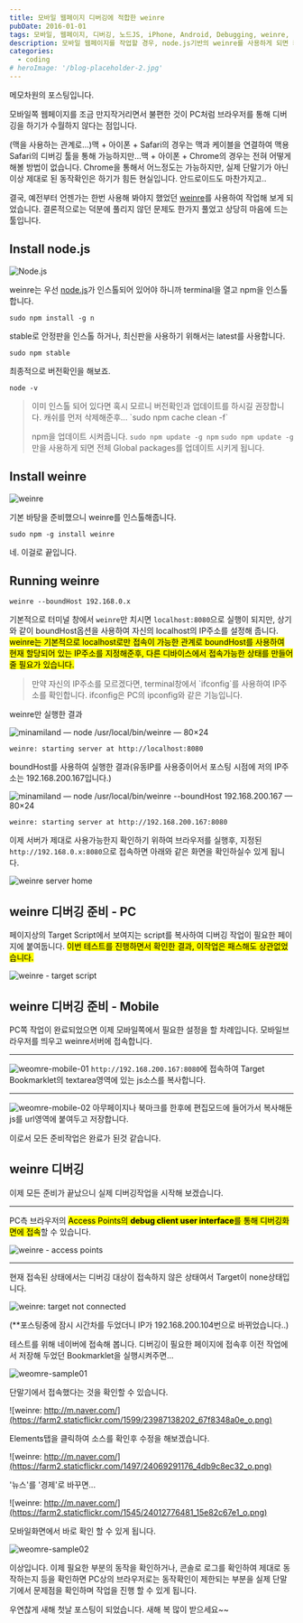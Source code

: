 ```yaml
---
title: 모바일 웹페이지 디버깅에 적합한 weinre
pubDate: 2016-01-01
tags: 모바일, 웹페이지, 디버깅, 노드JS, iPhone, Android, Debugging, weinre, mobile, web page, nodejs, sapjil
description: 모바일 웹페이지를 작업할 경우, node.js기반의 weinre를 사용하게 되면 케이블을 연결할 필요도 없고 iPhone/Android의 OS나 여타 단말기 종류에도 제한을 받지 않는 방식으로 디버깅 작업이 가능합니다.
categories:
  - coding
# heroImage: '/blog-placeholder-2.jpg'
---
```


메모차원의 포스팅입니다.

모바일쪽 웹페이지를 조금 만지작거리면서 불편한 것이 PC처럼 브라우저를 통해 디버깅을 하기가 수월하지 않다는 점입니다.

(맥을 사용하는 관계로...)맥 + 아이폰 + Safari의 경우는 맥과 케이블을 연결하여 맥용 Safari의 디버깅 툴을 통해 가능하지만...맥 + 아이폰 + Chrome의 경우는 전혀 어떻게 해볼 방법이 없습니다. Chrome을 통해서 어느정도는 가능하지만, 실제 단말기가 아닌이상 제대로 된 동작확인은 하기가 힘든 현실입니다. 안드로이드도 마찬가지고..

결국, 예전부터 언젠가는 한번 사용해 봐야지 했었던 [weinre](http://people.apache.org/~pmuellr/weinre/docs/latest/Home.html)를 사용하여 작업해 보게 되었습니다. 결론적으로는 덕분에 풀리지 않던 문제도 한가지 풀었고 상당히 마음에 드는 툴입니다.

## Install node.js

![Node.js](https://farm2.staticflickr.com/1569/23716551309_fdbef00302_o.png)

weinre는 우선 [node.js](https://nodejs.org/en/)가 인스톨되어 있어야 하니까 terminal을 열고 npm을 인스톨합니다.

```
sudo npm install -g n
```

stable로 안정판을 인스톨 하거나, 최신판을 사용하기 위해서는 latest를 사용합니다.

```
sudo npm stable
```

최종적으로 버전확인을 해보죠.

```
node -v
```

<blockquote>
이미 인스톨 되어 있다면 혹시 모르니 버전확인과 업데이트를 하시길 권장합니다.
캐쉬를 먼저 삭제해준후...
`sudo npm cache clean -f`

npm을 업데이트 시켜줍니다.
`sudo npm update -g npm`
`sudo npm update -g`만을 사용하게 되면 전체 Global packages를 업데이트 시키게 됩니다.

</blockquote>

## Install weinre

![weinre](https://farm6.staticflickr.com/5638/24001504511_110a052815_m.jpg)

기본 바탕을 준비했으니 weinre를 인스톨해줍니다.

```
sudo npm -g install weinre
```

네. 이걸로 끝입니다.

## Running weinre

```
weinre --boundHost 192.168.0.x
```

기본적으로 터미널 창에서 `weinre`만 치시면 `localhost:8080`으로 실행이 되지만, 상기와 같이 boundHost옵션을 사용하여 자신의 localhost의 IP주소를 설정해 줍니다. <mark>weinre는 기본적으로 localhost로만 접속이 가능한 관계로 boundHost를 사용하여 현재 할당되어 있는 IP주소를 지정해준후, 다른 디바이스에서 접속가능한 상태를 만들어줄 필요가 있습니다.</mark>

<blockquote>
만약 자신의 IP주소를 모르겠다면, terminal창에서
`ifconfig`를 사용하여 IP주소를 확인합니다. ifconfig은 PC의 ipconfig와 같은 기능입니다.
</blockquote>

weinre만 실행한 결과

![minamiland — node /usr/local/bin/weinre — 80×24](https://farm6.staticflickr.com/5622/24058677316_7e3ff61d91_o.png)

```
weinre: starting server at http://localhost:8080
```

boundHost를 사용하여 실행한 결과(유동IP를 사용중이어서 포스팅 시점에 저의 IP주소는 192.168.200.167입니다.)

![minamiland — node /usr/local/bin/weinre --boundHost 192.168.200.167 — 80×24](https://farm2.staticflickr.com/1454/23976635752_de362f6673_o.png)

```
weinre: starting server at http://192.168.200.167:8080
```

이제 서버가 제대로 사용가능한지 확인하기 위하여 브라우저를 실행후, 지정된 `http://192.168.0.x:8080`으로 접속하면 아래와 같은 화면을 확인하실수 있게 됩니다.

![weinre server home](https://farm6.staticflickr.com/5805/23458062203_a17a3e2024_z.jpg)

## weinre 디버깅 준비 - PC

페이지상의 Target Script에서 보여지는 script를 복사하여 디버깅 작업이 필요한 페이지에 붙여둡니다.
<mark>이번 테스트를 진행하면서 확인한 결과, 이작업은 패스해도 상관없었습니다.</mark>

![weinre - target script](https://farm2.staticflickr.com/1566/24002388371_643dff19d8_o.png)

## weinre 디버깅 준비 - Mobile

PC쪽 작업이 완료되었으면 이제 모바일쪽에서 필요한 설정을 할 차례입니다.
모바일브라우저를 띄우고 weinre서버에 접속합니다.

---

![weomre-mobile-01](https://farm6.staticflickr.com/5739/23466086984_d9e278fe5c_n.jpg)
`http://192.168.200.167:8080`에 접속하여 Target Bookmarklet의 textarea영역에 있는 js소스를 복사합니다.

---

![weomre-mobile-02](https://farm2.staticflickr.com/1697/24011730651_e687f96e5f_n.jpg)
아무페이지나 북마크를 한후에 편집모드에 들어가서 복사해둔 js를 url영역에 붙여두고 저장합니다.

이로서 모든 준비작업은 완료가 된것 같습니다.

## weinre 디버깅

이제 모든 준비가 끝났으니 실제 디버깅작업을 시작해 보겠습니다.

---

PC측 브라우저의 <mark>Access Points의 <b>debug client user interface</b>를 통해 디버깅화면에 접속</mark>할 수 있습니다.

![weinre - access points](https://farm2.staticflickr.com/1504/23789316450_4bd9be45a3_o.png)

---

현재 접속된 상태에서는 디버깅 대상이 접속하지 않은 상태여서 Target이 none상태입니다.

![weinre: target not connected](https://farm2.staticflickr.com/1565/24012430831_568cf18ce0_o.png)

(\*\*포스팅중에 잠시 시간차를 두었더니 IP가 192.168.200.104번으로 바뀌었습니다..)

테스트를 위해 네이버에 접속해 봅니다. 디버깅이 필요한 페이지에 접속후 이전 작업에서 저장해 두었던 Bookmarklet을 실행시켜주면...

![weomre-sample01](https://farm6.staticflickr.com/5829/23468414463_7454748178_n.jpg)

단말기에서 접속했다는 것을 확인할 수 있습니다.

![weinre: http://m.naver.com/](https://farm2.staticflickr.com/1599/23987138202_67f8348a0e_o.png)

Elements탭을 클릭하여 소스를 확인후 수정을 해보겠습니다.

![weinre: http://m.naver.com/](https://farm2.staticflickr.com/1497/24069291176_4db9c8ec32_o.png)

'뉴스'를 '경제'로 바꾸면...

![weinre: http://m.naver.com/](https://farm2.staticflickr.com/1545/24012776481_15e82c67e1_o.png)

모바일화면에서 바로 확인 할 수 있게 됩니다.

![weomre-sample02](https://farm2.staticflickr.com/1549/23987103872_0b77be0c1a_n.jpg)

이상입니다.
이제 필요한 부분의 동작을 확인하거나, 콘솔로 로그를 확인하여 제대로 동작하는지 등을 확인하면 PC상의 브라우저로는 동작확인이 제한되는 부분을 실제 단말기에서 문제점을 확인하며 작업을 진행 할 수 있게 됩니다.

우연찮게 새해 첫날 포스팅이 되었습니다.
새해 복 많이 받으세요~~

